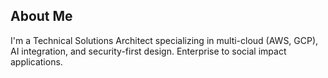 ## About Me
I'm a Technical Solutions Architect specializing in multi-cloud (AWS, GCP), AI integration, and security-first design. Enterprise to social impact applications.
